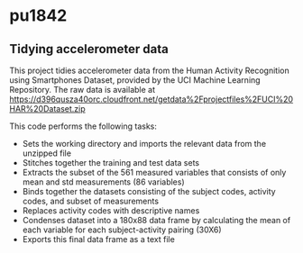 # pu1842
## Tidying accelerometer data
This project tidies accelerometer data from the Human Activity Recognition using Smartphones Dataset,
provided by the UCI Machine Learning Repository.
The raw data is available at https://d396qusza40orc.cloudfront.net/getdata%2Fprojectfiles%2FUCI%20HAR%20Dataset.zip

This code performs the following tasks:
* Sets the working directory and imports the relevant data from the unzipped file
* Stitches together the training and test data sets
* Extracts the subset of the 561 measured variables that consists of only mean and std measurements (86 variables)
* Binds together the datasets consisting of the subject codes, activity codes, and subset of measurements
* Replaces activity codes with descriptive names
* Condenses dataset into a 180x88 data frame by calculating the mean of each variable for each subject-activity pairing (30X6)
* Exports this final data frame as a text file
